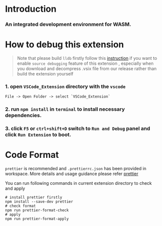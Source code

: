 # Introduction

### An integrated development environment for WASM.

# How to debug this extension

> Note that please build `lldb` firstly follow this
> [instruction](./resource/debug/README.md) if you want to enable
> `source debugging` feature of this extension
> , especially when you download and decompress .vsix file 
> from our release rather than build the extension yourself

### 1. open `VSCode_Extension` directory with the `vscode`

```xml
File -> Open Folder -> select `VSCode_Extension`
```

### 2. run `npm install` in `terminal` to install necessary dependencies.

### 3. click `F5` or `ctrl+shift+D` switch to `Run and Debug` panel and click `Run Extension` to boot.

# Code Format

`prettier` is recommended and `.prettierrc.json` has been provided in workspace.
More details and usage guidance please refer [prettier](https://prettier.io/docs/en/install.html)

You can run following commands in current extension directory to check and apply
```shell
# install prettier firstly
npm install --save-dev prettier
# check format
npm run prettier-format-check
# apply
npm run prettier-format-apply
```